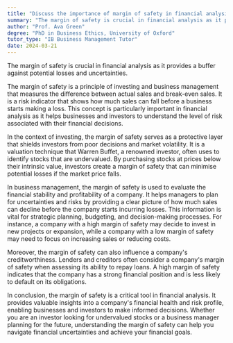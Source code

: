 ```yaml
---
title: "Discuss the importance of margin of safety in financial analysis"
summary: "The margin of safety is crucial in financial analysis as it provides a buffer against potential losses and uncertainties."
author: "Prof. Ava Green"
degree: "PhD in Business Ethics, University of Oxford"
tutor_type: "IB Business Management Tutor"
date: 2024-03-21
---
```


The margin of safety is crucial in financial analysis as it provides a buffer against potential losses and uncertainties.

The margin of safety is a principle of investing and business management that measures the difference between actual sales and break-even sales. It is a risk indicator that shows how much sales can fall before a business starts making a loss. This concept is particularly important in financial analysis as it helps businesses and investors to understand the level of risk associated with their financial decisions.

In the context of investing, the margin of safety serves as a protective layer that shields investors from poor decisions and market volatility. It is a valuation technique that Warren Buffet, a renowned investor, often uses to identify stocks that are undervalued. By purchasing stocks at prices below their intrinsic value, investors create a margin of safety that can minimise potential losses if the market price falls.

In business management, the margin of safety is used to evaluate the financial stability and profitability of a company. It helps managers to plan for uncertainties and risks by providing a clear picture of how much sales can decline before the company starts incurring losses. This information is vital for strategic planning, budgeting, and decision-making processes. For instance, a company with a high margin of safety may decide to invest in new projects or expansion, while a company with a low margin of safety may need to focus on increasing sales or reducing costs.

Moreover, the margin of safety can also influence a company's creditworthiness. Lenders and creditors often consider a company's margin of safety when assessing its ability to repay loans. A high margin of safety indicates that the company has a strong financial position and is less likely to default on its obligations.

In conclusion, the margin of safety is a critical tool in financial analysis. It provides valuable insights into a company's financial health and risk profile, enabling businesses and investors to make informed decisions. Whether you are an investor looking for undervalued stocks or a business manager planning for the future, understanding the margin of safety can help you navigate financial uncertainties and achieve your financial goals.
    